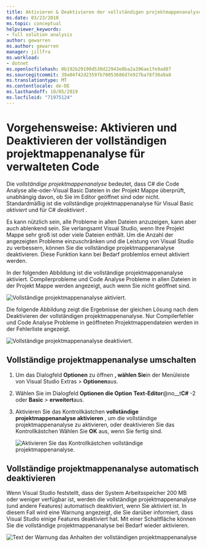```yaml
---
title: Aktivieren & Deaktivieren der vollständigen projektmappenanalyse für verwalteten Code
ms.date: 03/23/2018
ms.topic: conceptual
helpviewer_keywords:
- full solution analysis
author: gewarren
ms.author: gewarren
manager: jillfra
ms.workload:
- dotnet
ms.openlocfilehash: 0b192b29190d530d22943e8ba2a396ae1fe9ad87
ms.sourcegitcommit: 39a04f42d23597b70053686d7e927ba78f38a9a8
ms.translationtype: MT
ms.contentlocale: de-DE
ms.lasthandoff: 10/05/2019
ms.locfileid: "71975124"
---
```

# <a name="how-to-enable-and-disable-full-solution-analysis-for-managed-code"></a>Vorgehensweise: Aktivieren und Deaktivieren der vollständigen projektmappenanalyse für verwalteten Code

Die *vollständige projektmappenanalyse* bedeutet, dass C# die Code Analyse alle-oder-Visual Basic Dateien in der Projekt Mappe überprüft, unabhängig davon, ob Sie im Editor geöffnet sind oder nicht. Standardmäßig ist die vollständige projektmappenanalyse für Visual Basic *aktiviert* und für C# *deaktiviert* .

Es kann nützlich sein, alle Probleme in allen Dateien anzuzeigen, kann aber auch ablenkend sein. Sie verlangsamt Visual Studio, wenn Ihre Projekt Mappe sehr groß ist oder viele Dateien enthält. Um die Anzahl der angezeigten Probleme einzuschränken und die Leistung von Visual Studio zu verbessern, können Sie die vollständige projektmappenanalyse deaktivieren. Diese Funktion kann bei Bedarf problemlos erneut aktiviert werden.

In der folgenden Abbildung ist die vollständige projektmappenanalyse aktiviert. Compilerprobleme und Code Analyse Probleme in allen Dateien in der Projekt Mappe werden angezeigt, auch wenn Sie nicht geöffnet sind.

![Vollständige projektmappenanalyse aktiviert.](../code-quality/media/fsa_enabled.png)

Die folgende Abbildung zeigt die Ergebnisse der gleichen Lösung nach dem Deaktivieren der vollständigen projektmappenanalyse. Nur Compilerfehler und Code Analyse Probleme in geöffneten Projektmappendateien werden in der Fehlerliste angezeigt.

![Vollständige projektmappenanalyse deaktiviert.](../code-quality/media/fsa_disabled.png)

## <a name="toggle-full-solution-analysis"></a>Vollständige projektmappenanalyse umschalten

1. Um das Dialogfeld **Optionen** zu öffnen **, wählen Sie**in der Menüleiste von Visual Studio Extras  > **Optionen**aus.

1. Wählen Sie im Dialogfeld **Optionen die Option** **Text-Editor**@no__t**C#** -2 oder **Basic** > **erweitert**aus.

1. Aktivieren Sie das Kontrollkästchen **vollständige projektmappenanalyse aktivieren** , um die vollständige projektmappenanalyse zu aktivieren, oder deaktivieren Sie das Kontrollkästchen Wählen Sie **OK** aus, wenn Sie fertig sind.

   ![Aktivieren Sie das Kontrollkästchen vollständige projektmappenanalyse.](../code-quality/media/options-enable-full-solution-analysis.png)

## <a name="automatically-disable-full-solution-analysis"></a>Vollständige projektmappenanalyse automatisch deaktivieren

Wenn Visual Studio feststellt, dass der System Arbeitsspeicher 200 MB oder weniger verfügbar ist, werden die vollständige projektmappenanalyse (und andere Features) automatisch deaktiviert, wenn Sie aktiviert ist. In diesem Fall wird eine Warnung angezeigt, die Sie darüber informiert, dass Visual Studio einige Features deaktiviert hat. Mit einer Schaltfläche können Sie die vollständige projektmappenanalyse bei Bedarf wieder aktivieren.

![Text der Warnung das Anhalten der vollständigen projektmappenanalyse](../code-quality/media/fsa_alert.png)